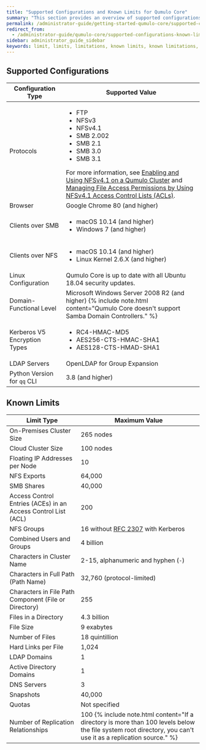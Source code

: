 ```yaml
---
title: "Supported Configurations and Known Limits for Qumulo Core"
summary: "This section provides an overview of supported configurations and known limits for Qumulo Core."
permalink: /administrator-guide/getting-started-qumulo-core/supported-configurations-known-limits.html
redirect_from:
  - /administrator-guide/qumulo-core/supported-configurations-known-limits.html
sidebar: administrator_guide_sidebar
keywords: limit, limits, limitations, known limits, known limitations, config, configuration, supported config, supported configuration
---
```


## Supported Configurations

<table>
  <thead>
    <tr>
      <th>Configuration Type</th>
      <th>Supported Value</th>
    </tr>
  </thead>
  <tbody>
    <tr>
      <td>Protocols</td>
      <td>
        <ul>
          <li>FTP</li>
          <li>NFSv3</li>
          <li>NFSv4.1</li>
          <li>SMB 2.002</li>
          <li>SMB 2.1</li>
          <li>SMB 3.0</li>
          <li>SMB 3.1</li>
        </ul>
        For more information, see <a href="../protocols/nfsv4.1-enabling-using.html">Enabling and Using NFSv4.1 on a Qumulo Cluster</a> and <a href="../protocols/nfsv4.1-acls.html">Managing File Access Permissions by Using NFSv4.1 Access Control Lists (ACLs)</a>.
      </td>
    </tr>
    <tr>
      <td>Browser</td>
      <td>Google Chrome 80 (and higher)</td>
    </tr>
    <tr>
      <td>Clients over SMB</td>
      <td>
        <ul>
          <li>macOS 10.14 (and higher)</li>
          <li>Windows 7 (and higher)</li>
        </ul>
      </td>
    </tr>
    <tr>
      <td>Clients over NFS</td>
      <td>
        <ul>
          <li>macOS 10.14 (and higher)</li>
          <li>Linux Kernel 2.6.X (and higher)</li>
        </ul>
      </td>
    </tr>
    <tr>
      <td>Linux Configuration</td>
      <td>Qumulo Core is up to date with all Ubuntu 18.04 security updates.</td>
    </tr>
    <tr>
      <td>Domain-Functional Level</td>
      <td>Microsoft Windows Server 2008 R2 (and higher) {% include note.html content="Qumulo Core doesn't support Samba Domain Controllers." %}</td>
    </tr>
    <tr>
      <td>Kerberos V5 Encryption Types</td>
      <td>
         <ul>
           <li>RC4-HMAC-MD5</li>
           <li>AES256-CTS-HMAC-SHA1</li>
           <li>AES128-CTS-HMAD-SHA1</li>
        </ul>
      </td>
    </tr>
    <tr>
      <td>LDAP Servers</td>
      <td>OpenLDAP for Group Expansion</td>
    </tr>
    <tr>
      <td>Python Version for <code>qq</code> CLI</td>
      <td>3.8 (and higher)</td>
    </tr>
  </tbody>
</table>

## Known Limits

<table>
  <thead>
    <tr>
      <th>Limit Type</th>
      <th>Maximum Value</th>
    </tr>
  </thead>
  <tbody>
    <tr>
      <td>On-Premises Cluster Size</td>
      <td>265 nodes</td>
    </tr>
    <tr>
      <td>Cloud Cluster Size</td>
      <td>100 nodes</td>
    </tr>
    <tr>
      <td>Floating IP Addresses per Node</td>
      <td>10</td>
    </tr>
    <tr>
      <td>NFS Exports</td>
      <td>64,000</td>
    </tr>
    <tr>
      <td>SMB Shares</td>
      <td>40,000</td>
    </tr>
    <tr>
      <td>Access Control Entries (ACEs) in an Access Control List (ACL)</td>
      <td>200</td>
    </tr>
    <tr>
      <td>NFS Groups</td>
      <td>16 without <a href="https://www.rfc-editor.org/rfc/rfc2307.html">RFC 2307</a> with Kerberos</td>
    </tr>
    <tr>
      <td>Combined Users and Groups</td>
      <td>4 billion</td>
    </tr>
    <tr>
      <td>Characters in Cluster Name</td>
      <td>2-15, alphanumeric and hyphen (<code>-</code>)</td>
    </tr>
    <tr>
      <td>Characters in Full Path (Path Name)</td>
      <td>32,760 (protocol-limited)</td>
    </tr>
    <tr>
      <td>Characters in File Path Component (File or Directory)</td>
      <td>255</td>
    </tr>
    <tr>
      <td>Files in a Directory</td>
      <td>4.3 billion</td>
    </tr>
    <tr>
      <td>File Size</td>
      <td>9 exabytes</td>
    </tr>
    <tr>
      <td>Number of Files</td>
      <td>18 quintillion</td>
    </tr>
    <tr>
      <td>Hard Links per File</td>
      <td>1,024</td>
    </tr>
    <tr>
      <td>LDAP Domains</td>
      <td>1</td>
    </tr>
    <tr>
      <td>Active Directory Domains</td>
      <td>1</td>
    </tr>
    <tr>
      <td>DNS Servers</td>
      <td>3</td>
    </tr>
    <tr>
      <td>Snapshots</td>
      <td>40,000</td>
    </tr>
    <tr>
      <td>Quotas</td>
      <td>Not specified</td>
    </tr>
    <tr>
      <td>Number of Replication Relationships</td>
      <td>100 {% include note.html content="If a directory is more than 100 levels below the file system root directory, you can't use it as a replication source." %}</td>
    </tr>
  </tbody>
</table>
